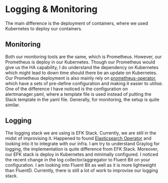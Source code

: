 # Logging & Monitoring

The main difference is the deployment of containers, where we used Kubernetes to deploy our containers.

## Monitoring

Both our monitoring tools are the same, which is Prometheus. However, our Prometheus is deploy in our Kubernetes. Though our Prometheus would give us the HA capability, I do understand the dependency on Kubernetes which might lead to down time should there be an update on Kubernetes.
Our Prometheus deployment is also mainly rely on [prometheus-operator](https://github.com/coreos/kube-prometheus), which have a sets of pre-define configuration and making it easier to utilise.
One of the difference I have noticed is the configuration on alertmanager.yaml, where a template file is used instead of putting the Slack template in the yaml file.
Generally, for monitoring, the setup is quite similar.

## Logging
The logging stack we are using is EFK Stack. Currently, we are still in the midst of improvising it. Happened to found [Elasticsearch Operator]( https://github.com/elastic/cloud-on-k8s) and looking into it to integrate with our infra. I am try to understand Graylog for logging, the implementation is quite difference from EFK Stack. Moreover, our EFK stack is deploy in Kubernetes and minimally configured.
I noticed the recent change in the log collector/aggregator to Fluent Bit on your configuration. I am looking into Fluent Bit as well as it is more lightweight than FluentD.
Currently, there is still a lot of work to improvise our logging stack.
